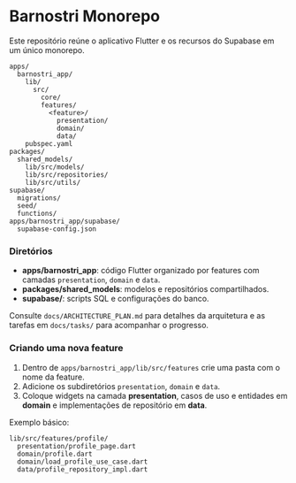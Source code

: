# Barnostri Monorepo

Este repositório reúne o aplicativo Flutter e os recursos do Supabase em um único monorepo.

```
apps/
  barnostri_app/
    lib/
      src/
        core/
        features/
          <feature>/
            presentation/
            domain/
            data/
    pubspec.yaml
packages/
  shared_models/
    lib/src/models/
    lib/src/repositories/
    lib/src/utils/
supabase/
  migrations/
  seed/
  functions/
apps/barnostri_app/supabase/
  supabase-config.json
```

### Diretórios

- **apps/barnostri_app**: código Flutter organizado por features com camadas `presentation`, `domain` e `data`.
- **packages/shared_models**: modelos e repositórios compartilhados.
- **supabase/**: scripts SQL e configurações do banco.

Consulte `docs/ARCHITECTURE_PLAN.md` para detalhes da arquitetura e as tarefas em `docs/tasks/` para acompanhar o progresso.

### Criando uma nova feature

1. Dentro de `apps/barnostri_app/lib/src/features` crie uma pasta com o nome da feature.
2. Adicione os subdiretórios `presentation`, `domain` e `data`.
3. Coloque widgets na camada **presentation**, casos de uso e entidades em **domain** e implementações de repositório em **data**.

Exemplo básico:

```
lib/src/features/profile/
  presentation/profile_page.dart
  domain/profile.dart
  domain/load_profile_use_case.dart
  data/profile_repository_impl.dart
```
